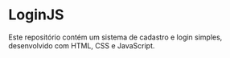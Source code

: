 # LoginJS
Este repositório contém um sistema de cadastro e login simples, desenvolvido com HTML, CSS e JavaScript.
